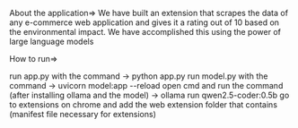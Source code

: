 About the application=>
We have built an extension that scrapes the data of any e-commerce web application and gives it a rating out of 10 based on the environmental impact. We have accomplished this using the power of large language models

How to run=>

run app.py with the command -> python app.py
run model.py with the command -> uvicorn model:app --reload
open cmd and run the command (after installing ollama and the model) -> ollama run qwen2.5-coder:0.5b
go to extensions on chrome and add the web extension folder that contains (manifest file necessary for extensions)
